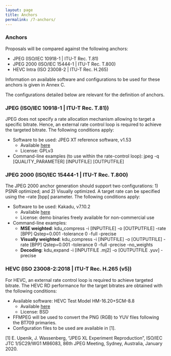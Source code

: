 ```yaml
---
layout: page
title: Anchors
permalink: /7-anchors/
---
```


### Anchors

Proposals will be compared against the following anchors:

* JPEG (ISO/IEC 10918-1 \| ITU-T Rec. T.81)
* JPEG 2000 (ISO/IEC 15444-1 \| ITU-T Rec. T.800)
* HEVC Intra (ISO 23008-2 \| ITU-T Rec. H.265)

Information on available software and configurations to be used for these anchors is given in Annex C.


The configurations detailed below are relevant for the definition of anchors.

### JPEG (ISO/IEC 10918-1 \| ITU-T Rec. T.81))
JPEG does not specify a rate allocation mechanism allowing to target a specific bitrate. Hence, an external rate control loop is required to achieve the targeted bitrate. The following conditions apply:
* Software to be used: JPEG XT reference software, v1.53
	+ Available [here](http://jpeg.org/jpegxt/software.html)
	+ License: GPLv3
* Command-line examples (to use within the rate-control loop): jpeg -q [QUALITY_PARAMETER] [INPUTFILE] [OUTPUTFILE]


### JPEG 2000 (ISO/IEC 15444-1 \| ITU-T Rec. T.800)
The JPEG 2000 anchor generation should support two configurations: 1) PSNR optimized; and 2) Visually optimized. A target rate can be specified using the –rate [bpp] parameter. The following conditions apply:
* Software to be used: Kakadu, v7.10.2
	+ Available [here](http://www.kakadusoftware.com)
	+ License: demo binaries freely available for non-commercial use
* Command-line examples: 	
	+ **MSE weighted**: kdu_compress -i [INPUTFILE] -o [OUTPUTFILE] -rate [BPP] Qstep=0.001 -tolerance 0 -full -precise
	+ **Visually weighted**: kdu_compress -i [INPUTFILE] -o [OUTPUTFILE] -rate [BPP] Qstep=0.001 -tolerance 0 -full -precise -no_weights
	+ **Decoding**: kdu_expand -i [INPUTFILE .mj2] -o [OUTPUTFILE .yuv] -precise


###	HEVC (ISO 23008-2:2018 \| ITU-T Rec. H.265 (v5))
For HEVC, an external rate control loop is required to achieve targeted bitrate. The HEVC RD performance for the target bitrates are obtained with the following conditions:
* Available software: HEVC Test Model HM-16.20+SCM-8.8
	- Available [here](https://hevc.hhi.fraunhofer.de/)
	- License: BSD
* FFMPEG will be used to convert the PNG (RGB) to YUV files following the BT709 primaries.
* Configuration files to be used are available in [1].


[1] E. Upenik, J. Wassenberg, “JPEG XL Experiment Reproduction”, ISO/IEC JTC 1/SC29/WG1 M86083, 86th JPEG Meeting, Sydney, Australia, January 2020.
